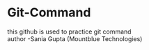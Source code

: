 # Git-Command
this github is used to practice git command
<br>
author -Sania Gupta (Mountblue Technologies)
